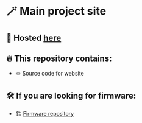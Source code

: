 # 🪄 Main project site

## 🚀 Hosted [here](https://modular-lamps.github.io/)

## 🔥 This repository contains:
- 🪢 Source code for website

## 🛠️ If you are looking for firmware:

- 🏗️ [Firmware repository](https://github.com/Modular-Lamps/firmware/)